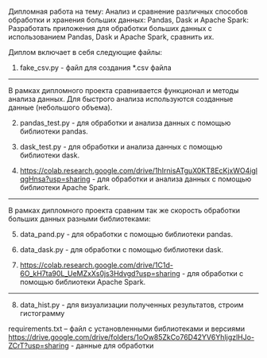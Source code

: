 Дипломная работа на тему:
Анализ и сравнение различных способов обработки и хранения больших данных: Pandas, Dask и Apache Spark: 
Разработать приложения для обработки больших данных с использованием Pandas, Dask и Apache Spark, сравнить их.

Диплом включает в себя следующие файлы:
1. fake_csv.py - файл для создания *.csv файла
---------
В рамках дипломного проекта сравнивается функционал и методы анализа данных. Для быстрого анализа используются созданные данные (небольшого объема).

2. pandas_test.py - для обработки и анализа данных с помощью библиотеки pandas.
   
4. dask_test.py - для обработки и анализа данных с помощью библиотеки dask.
   
6. https://colab.research.google.com/drive/1hIrnisATguX0KT8EcKjxWO4iglqgHnsa?usp=sharing  - для обработки и анализа данных с помощью библиотеки Apache Spark.
   
---------
В рамках дипломного проекта сравним так же скорость обработки больших данных разными библиотеками:

5. data_pand.py - для обработки с помощью библиотеки pandas.
   
7. data_dask.py - для обработки с помощью библиотеки dask.
   
9. https://colab.research.google.com/drive/1C1d-6O_kH7ta90L_UeMZxXs0js3Hdvgd?usp=sharing - для обработки с помощью библиотеки Apache Spark.
    
---------

8. data_hist.py - для визуализации полученных результатов, строим гистограмму
   

requirements.txt – файл с установленными библиотеками и версиями
https://drive.google.com/drive/folders/1oOw85ZkCo76D42YV6YhIjgzlHJo-ZCrT?usp=sharing - данные для обработки

